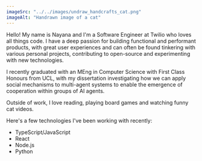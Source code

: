 ```yaml
---
imageSrc: "../../images/undraw_handcrafts_cat.png"
imageAlt: "Handrawn image of a cat"
---
```


Hello! My name is Nayana and I'm a Software Engineer at Twilio who loves all things code. I have a deep passion for building functional and performant products, with great user experiences and can often be found tinkering with various personal projects, contributing to open-source and experimenting with new technologies.

I recently graduated with an MEng in Computer Science with First Class Honours from UCL, with my dissertation investigating how we can apply social mechanisms to multi-agent systems to enable the emergence of cooperation within groups of AI agents. 

Outside of work, I love reading, playing board games and watching funny cat videos.

Here's a few technologies I've been working with recently:

- TypeScript/JavaScript
- React
- Node.js
- Python

<!-- Photo by <a href="https://unsplash.com/@charlesdeluvio?utm_source=unsplash&utm_medium=referral&utm_content=creditCopyText" target="_blank" rel="nofollow noopener noreferrer" aria-label="External Link"><u>Charles Deluvio</u></a> on Unsplash -->
